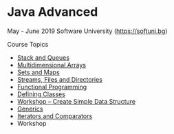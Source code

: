 # Java Advanced

May - June 2019 Software University (https://softuni.bg)

Course Topics<br/>
*   [Stack and Queues](https://github.com/Deianov/Java-Advanced/tree/master/src/A_StackAndQueue)<br/>
*   [Multidimensional Arrays](https://github.com/Deianov/Java-Advanced/tree/master/src/B_MultidimensionalArrays)<br/>
*	[Sets and Maps](https://github.com/Deianov/Java-Advanced/tree/master/src/C_SetsAndMaps)<br/>
*	[Streams, Files and Directories](https://github.com/Deianov/Java-Advanced/tree/master/src/D_StreamsFilesAndDirectories)<br/>
*	[Functional Programming](https://github.com/Deianov/Java-Advanced/tree/master/src/E_FunctionalProgramming)<br/>
*	[Defining Classes](https://github.com/Deianov/Java-Advanced/tree/master/src/F_DefiningClasses)<br/>
*	[Workshop – Create Simple Data Structure](https://github.com/Deianov/Java-Advanced/tree/master/src/G_SimpleDataStructure)<br/>
*	[Generics](https://github.com/Deianov/Java-Advanced/tree/master/src/H_Generics)<br/>
*	[Iterators and Comparators](https://github.com/Deianov/Java-Advanced/tree/master/src/I_IteratorsAndComparators)<br/>
*	Workshop
